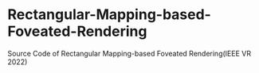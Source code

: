 # Rectangular-Mapping-based-Foveated-Rendering
Source Code of Rectangular Mapping-based Foveated Rendering(IEEE VR 2022)
